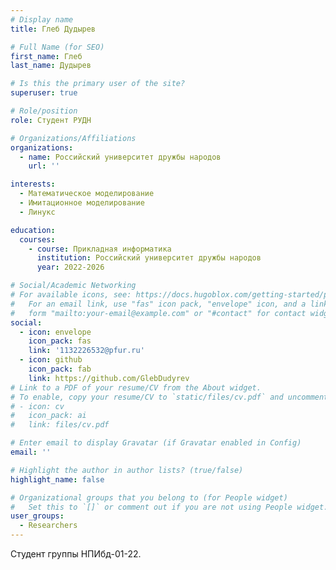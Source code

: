 ```yaml
---
# Display name
title: Глеб Дудырев

# Full Name (for SEO)
first_name: Глеб
last_name: Дудырев

# Is this the primary user of the site?
superuser: true

# Role/position
role: Студент РУДН

# Organizations/Affiliations
organizations:
  - name: Российский университет дружбы народов
    url: ''

interests:
  - Математическое моделирование
  - Имитационное моделирование
  - Линукс

education:
  courses:
    - course: Прикладная информатика
      institution: Российский университет дружбы народов
      year: 2022-2026

# Social/Academic Networking
# For available icons, see: https://docs.hugoblox.com/getting-started/page-builder/#icons
#   For an email link, use "fas" icon pack, "envelope" icon, and a link in the
#   form "mailto:your-email@example.com" or "#contact" for contact widget.
social:
  - icon: envelope
    icon_pack: fas
    link: '1132226532@pfur.ru'
  - icon: github
    icon_pack: fab
    link: https://github.com/GlebDudyrev
# Link to a PDF of your resume/CV from the About widget.
# To enable, copy your resume/CV to `static/files/cv.pdf` and uncomment the lines below.
# - icon: cv
#   icon_pack: ai
#   link: files/cv.pdf

# Enter email to display Gravatar (if Gravatar enabled in Config)
email: ''

# Highlight the author in author lists? (true/false)
highlight_name: false

# Organizational groups that you belong to (for People widget)
#   Set this to `[]` or comment out if you are not using People widget.
user_groups:
  - Researchers
---
```


Студент группы НПИбд-01-22.
